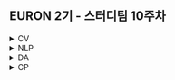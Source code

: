 ## EURON 2기 - 스터디팀 10주차
<details>
<summary>CV</summary>
<div markdown="1">       

<br />
  
| 주차 | 내용             | 발표자                               | 발표자료 |
| ---- | ---------------- | ------------------------------------ | -------- |
| 10   | cs231n 10주차    | 최지우, 민소연                | [📚]()    |

<br />

## **Assignment**

### **📍 10주차 예습과제 (~5/16)**

1️⃣ CS231N 10강을 수강하고, 요약 및 정리한 내용을 깃허브에 업로드

2️⃣ (선택) 질문 사항이나 공유하고 싶은 내용 `Ewha-Euron/2022-1-Euron-CV` issue에 추가

**예습과제 제출 방법**

> 해당 파일을 master branch에 업로드하신 후 해당 master branch에서 pull request 를 진행해주세요.
> 

### **📍 9주차 복습과제 (~5/16)**

- [https://cs231n.github.io/assignments2021/assignment2/](https://cs231n.github.io/assignments2021/assignment2/)의 `Q3: Dropout (10%)` , `Q4: Convolutional Neural Networks (30%)`을 완료해주세요.
    
    1️⃣ `Dropout.ipynb` 을 완료하신 후, `.py` 파일로 변환해서 제출해주세요. (모든 cell을 하나의 py 파일에 합쳐주세요)
    
    - 파일명: `Dropout.py`
    
    2️⃣ `ConvolutionalNetworks.ipynb` 을 완료하신 후, `.py` 파일로 변환해서 제출해주세요. (모든 cell을 하나의 py 파일에 합쳐주세요)
    
    - 파일명: `ConvolutionalNetworks.py`

**복습과제 제출 방법**

> 해당 파일을 Week_10 branch에 업로드하신 후 해당 Week_10 branch에서 pull request 를 진행해주세요.
> 

## **Due**

- 10주차 예습과제
    - **5월 16일**까지 제출합니다.
- 9주차 복습과제
    - **5월 16일**까지 제출합니다.
  
</div>
</details>

<details>
<summary>NLP</summary>
<div markdown="1">       


| 주차 | 내용             | 발표자                               | 발표자료 |
| ---- | ---------------- | ------------------------------------ | -------- |
| 10    | cs224n 10주차     | 김소민,황채원               | [📚]()    |

## Assignment
  
### 📍 예습과제(~5/9)
  
1️⃣ CS224N 8강을 수강하고, 요약 및 정리한 내용을 깃허브에 업로드

2️⃣ (선택) 질문 사항이나 공유하고 싶은 내용 깃허브 issue에 추가
- 과제 제출 방법
    - 레포: (origin) Ewha-Euron/2022-1-Euron-NLP
    - issue 추가
        - 제목: [10주차] 질문 있습니다/~ 내용 공유합니다.
        - label:
            - 강의 내용 중 이해가 잘 되지 않는 부분 `question`
            - 강의에는 없지만 추가로 궁금한 사항 `question`
            - 강의에는 없지만 추가로 공유하고 싶은 내용 `share`

### 예습과제 제출 방법
  
> 해당 파일을 `master` branch에 업로드하신 후 해당 `master`  branch에서  `pull request` 를 진행해주세요.
  
- 과제 제출 방법
    - 레포: (origin) username/2022-1-Euron-Study-Assignments
    - 브랜치: `master`
    - 해당 주차 브랜치에 과제 업로드하고 Pull Request, 이때 label은 `예습과제`
  
### 📍 복습과제(~5/9)

1️⃣  아래 구글 드라이브에서 ipynb 파일을 다운받아 필사 과제를 진행해주시면 됩니다. 
  
  - [7주차 LSTM Model 및 GRU Model 실습](https://colab.research.google.com/drive/1A2svjo_FrXgiLCmOOpsSWXulkr_5NS_n?usp=sharing)

  
### 복습과제 제출 방법
  
> 해당 파일을 `Week_10` branch에 업로드하신 후 해당 `Week_10`  branch에서  `pull request` 를 진행해주세요.
  
- 과제 제출 방법
    - 레포: (origin) username/2022-1-Euron-Study-Assignments
    - 브랜치: `Week_10`
    - 해당 주차 브랜치에 과제 업로드하고 Pull Request, 이때 label은 `NLP` , `복습과제`
  

## Due
  
📍 **5월 9일**까지 제출합니다.   

</div>
</details>



<details>
<summary>DA</summary>
<div markdown="1">       

<br />  
  
| 주차 | 내용         | 발표자                       | 발표자료 |
| ---- | ------------ | ---------------------------- | -------- |
| 10    | 7장 군집화 | 이의진, 김예진, 오수진 | [📚]()    |


## **Assignment**

### **📍 예습과제 (~5/9)**


1️⃣ 파이썬 머신러닝 완벽 가이드 7장에 군집화 대한 스터디 내용을 자유롭게 구성하시어 ipynb/pdf 파일 형태로 제출 
  
  
**예습과제 제출 방법**

> 해당 파일을 `master` branch에 업로드하신 후 해당 `master` branch에서 pull request 를 진행해주세요.
>
  
- 과제 제출 방법
    - 레포: (origin) username/2022-1-Euron-Study-Assignments
    - 브랜치: `master`
    - 해당 주차 브랜치에 과제 업로드하고 Pull Request, 이때 label은 `DA` , `예습과제`
  
  
  
### **📍 복습과제 (~5/9)**
  

  1️⃣ [와인 품질 예측](https://www.kaggle.com/code/sonalisingh1411/analysis-pca-red-wine-quality-prediction-87) 노트북을 필사하여 ipynb/pdf 파일형태로 제출해주세요.
  
  
**복습과제 제출 방법**

> 해당 파일을 Assignment 레포지토리 `Week_10` branch에 업로드하신 후 해당 `Week_10` branch에서 pull request를 진행해주세요.
> 


  
### Due 

  
* Review
  - **5월 9일**까지 제출합니다.
  

</div>
</details>




<details>
<summary>CP</summary>
<div markdown="1">       

<br />  
  
| 주차 | 내용         | 발표자                       | 발표자료 |
| ---- | ------------ | ---------------------------- | -------- |
| 10    | [인공지능 비트 트레이더 경진대회 시즌3](https://dacon.io/competitions/official/235740/overview/description) |이수연, 이지혜 | [📚]()    |

💥 week10 에서는 금융 *시계열* 대회에 대하여 다룹니다.
  
## Assignment
### 📍 예습과제 (~5/12)

- 5월 12일 목요일 23:59 분까지

아래 두 솔루션을 **키포인트 위주로 분석** 및 **필요하다고 판단되시는 부분에 한해 부분 필사**를 진행해 주세요.
  

(1) **[ARIMA 모델, 2위](https://dacon.io/competitions/official/235740/codeshare/2813?page=1&dtype=recent)**

💡 Keypoint: ARIMA model
 
💡 참고 사이트
  - [ARIMA 설명 웹사이트](https://www.machinelearningplus.com/time-series/arima-model-time-series-forecasting-python/)
  - [ARIMA 모델과 regression 비교 논문](https://www.jstor.org/stable/pdf/245725.pdf?casa_token=J4ighmMWuQ4AAAAA:1veLuIQr_fPpDgFX6tOFLuIIijb0Lg9mg_i3BCV9QIU2LaE02hXhQRP7cLONCGJJn7KEDi-GTQUIWlZl1DrUPgE7qM1TeJ5L37NBEhl7TBle_mYhYlRt)

(2) **[Prophet 모델, 3위](https://dacon.io/competitions/official/235740/codeshare/2812?page=2&dtype=recent)**

💡 Keypoint: Prophet model
  
💡 참고 사이트
  - [Prophet 한국어 소개 웹사이트1](https://gorakgarak.tistory.com/1255)
  - [Prophet 한국어 소개 웹사이트2](https://zzsza.github.io/data/2019/02/06/prophet/)
  - [Prophet 예시 웹사이트](https://towardsdatascience.com/a-quick-start-of-time-series-forecasting-with-a-practical-example-using-fb-prophet-31c4447a2274)
  - [Prophet 관련 논문](https://arxiv.org/ftp/arxiv/papers/2005/2005.07575.pdf)
  
(3) **[ARMIA+Prophet 모델, 2위](https://dacon.io/competitions/official/235740/codeshare/2473?page=3&dtype=recent%27)**
  
(4) **[Comparing Prophet and Deep Learning to ARIMA in Forecasting Wholesale Food Prices](https://www.mdpi.com/2571-9394/3/3/40/htm)**
 
  혹시 시간이 되신다면 추가적으로 읽어주세요. 위 노트북에서 사용한 ARIMA, Prophet 모델과 NN의 예측성능을 비교한 논문입니다.
  
</div>
</details>
